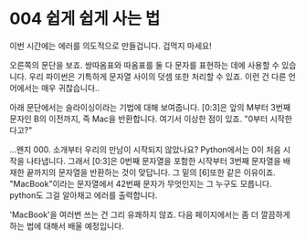 # 004 쉽게 쉽게 사는 법

이번 시간에는 에러를 의도적으로 만들겁니다. 겁먹지 마세요!

오른쪽의 문단을 보죠. 쌍따옴표와 따옴표를 둘 다 문자를 표현하는 데에 사용할 수 있습니다. 우리 파이썬은 기특하게 문자열 사이의 덧셈 또한 처리할 수 있죠. 이런 건 다른 언어에서는 매우 귀찮습니다..

아래 문단에서는 슬라이싱이라는 기법에 대해 보여줍니다. [0:3]은 앞의 M부터 3번째 문자인 B의 이전까지, 즉 Mac을 반환합니다. 여기서 이상한 점이 있죠. "0부터 시작한다고?"

...왠지 000. 소개부터 우리의 만남이 시작되지 않았나요? Python에서는 0이 처음 시작을 나타냅니다. 그래서 [0:3]은 0번째 문자열을 포함한 시작부터 3번째 문자열을 배재한 끝까지의 문자열을 반환하는 것이 맞답니다. 그 밑의 [6]또한 같은 이유이죠.  "MacBook"이라는 문자열에서 42번째 문자가 무엇인지는 그 누구도 모릅니다. python도 그걸 알아채고 에러를 출력합니다.

'MacBook'을 여러번 쓰는 건 그리 유쾌하지 않죠. 다음 페이지에서는 좀 더 깔끔하게 하는 법에 대해서 배울 예정입니다.
